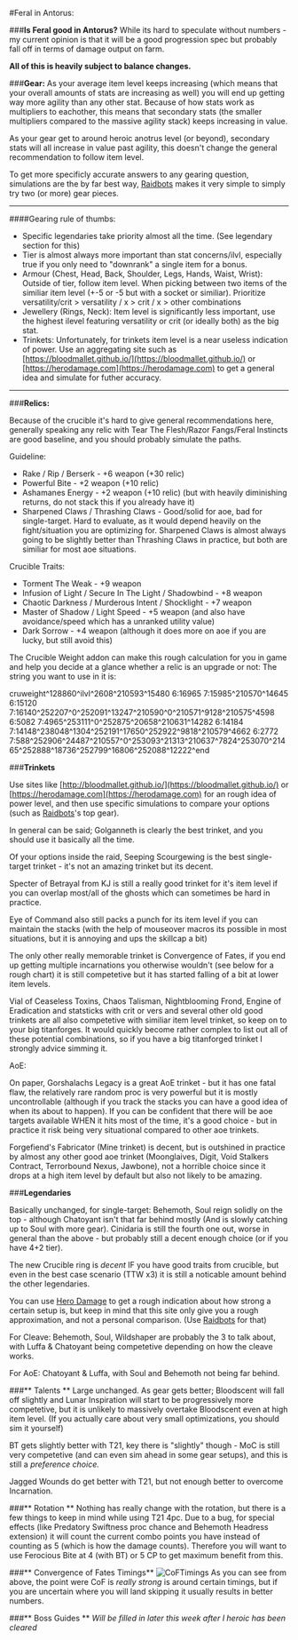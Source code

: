 #Feral in Antorus:

###**Is Feral good in Antorus?**
While its hard to speculate without numbers - my current opinion is that it will be a good progression spec but probably fall off in terms of damage output on farm. 

__All of this is heavily subject to balance changes.__

###**Gear:**
As your average item level keeps increasing (which means that your overall amounts of stats are increasing as well) you will end up getting way more agility than any other stat.
Because of how stats work as multipliers to eachother, this means that secondary stats (the smaller multipliers compared to the massive agility stack) keeps increasing in value.

As your gear get to around heroic anotrus level (or beyond), secondary stats will all increase in value past agility, this doesn't change the general recommendation to follow item level.

To get more specificly accurate answers to any gearing question, simulations are the by far best way, [Raidbots](https://raidbots.com) makes it very simple to simply try two (or more) gear pieces.

---
####Gearing rule of thumbs:

* Specific legendaries take priority almost all the time. (See legendary section for this)
* Tier is almost always more important than stat concerns/ilvl, especially true if you only need to "downrank" a single item for a bonus.
* Armour (Chest, Head, Back, Shoulder, Legs, Hands, Waist, Wrist): Outside of tier, follow item level. When picking between two items of the similiar item level (+-5 or -5 but with a socket or similiar). 
    Prioritize versatility/crit > versatility / x > crit / x > other combinations
* Jewellery (Rings, Neck): Item level is significantly less important, use the highest ilevel featuring versatility or crit (or ideally both) as the big stat.
* Trinkets: Unfortunately, for trinkets item level is a near useless indication of power. Use an aggregating site such as [https://bloodmallet.github.io/](https://bloodmallet.github.io/) or [https://herodamage.com](https://herodamage.com) to get a general idea and simulate for futher accuracy.
---

###**Relics:**

Because of the crucible it's hard to give general recommendations here, generally speaking any relic with Tear The Flesh/Razor Fangs/Feral Instincts are good baseline,
and you should probably simulate the paths.

Guideline:

* Rake / Rip / Berserk - +6 weapon (+30 relic)
* Powerful Bite - +2 weapon (+10 relic)
* Ashamanes Energy - +2 weapon (+10 relic) (but with heavily diminishing returns, do not stack this if you already have it)
* Sharpened Claws / Thrashing Claws - Good/solid for aoe, bad for single-target. Hard to evaluate, as it would depend heavily on the fight/situation you are optimizing for.
    Sharpened Claws is almost always going to be slightly better than Thrashing Claws in practice, but both are similiar for most aoe situations.

Crucible Traits:

* Torment The Weak - +9 weapon 
* Infusion of Light / Secure In The Light / Shadowbind - +8 weapon
* Chaotic Darkness / Murderous Intent / Shocklight - +7 weapon
* Master of Shadow / Light Speed - +5 weapon (and also have avoidance/speed which has a unranked utility value)
* Dark Sorrow  - +4 weapon (although it does more on aoe if you are lucky, but still avoid this)

The Crucible Weight addon can make this rough calculation for you in game and help you decide at a glance whether a relic is an upgrade or not:
The string you want to use in it is:

cruweight^128860^ilvl^2608^210593^15480 6:16965 7:15985^210570^14645 6:15120 7:16140^252207^0^252091^13247^210590^0^210571^9128^210575^4598 6:5082 7:4965^253111^0^252875^20658^210631^14282 6:14184 7:14148^238048^1304^252191^17650^252922^9818^210579^4662 6:2772 7:588^252906^24487^210557^0^253093^21313^210637^7824^253070^21465^252888^18736^252799^16806^252088^12222^end

###**Trinkets**

Use sites like [http://bloodmallet.github.io/](https://bloodmallet.github.io/) or [https://herodamage.com](https://herodamage.com) for an rough idea of power level, and then use specific simulations to compare your options (such as [Raidbots](http://raidbots.com)'s top gear).

In general can be said;
Golganneth is clearly the best trinket, and you should use it basically all the time.

Of your options inside the raid, Seeping Scourgewing is the best single-target trinket - it's not an amazing trinket but its decent.

Specter of Betrayal from KJ is still a really good trinket for it's item level if you can overlap most/all of the ghosts which can sometimes be hard in practice.

Eye of Command also still packs a punch for its item level if you can maintain the stacks (with the help of mouseover macros its possible in most situations, but it is annoying and ups the skillcap a bit)

The only other really memorable trinket is Convergence of Fates, if you end up getting multiple incarnations you otherwise wouldn't (see below for a rough chart) it is still competetive but it has started falling of a bit at lower item levels.


Vial of Ceaseless Toxins, Chaos Talisman, Nightblooming Frond, Engine of Eradication and statsticks with crit or vers and several other old good trinkets are all also competetive with similiar item level trinket, so keep on to your big titanforges.
It would quickly become rather complex to list out all of these potential combinations, so if you have a big titanforged trinket I strongly advice simming it.

AoE:

On paper, Gorshalachs Legacy is a great AoE trinket - but it has one fatal flaw, the relatively rare random proc is very powerful but it is mostly uncontrollable (although if you track the stacks you can have a good idea of when its about to happen).
If you can be confident that there will be aoe targets available WHEN it hits most of the time, it's a good choice - but in practice it risk being very situational compared to other aoe trinkets.

Forgefiend's Fabricator (Mine trinket) is decent, but is outshined in practice by almost any other good aoe trinket (Moonglaives, Digit, Void Stalkers Contract, Terrorbound Nexus, Jawbone), not a horrible choice since it drops at a high item level by default
but also not likely to be amazing.

###**Legendaries**

Basically unchanged, for single-target:
Behemoth, Soul reign solidly on the top - although Chatoyant isn't that far behind mostly (And is slowly catching up to Soul with more gear).
Cinidaria is still the fourth one out, worse in general than the above - but probably still a decent enough choice (or if you have 4+2 tier).

The new Crucible ring is _decent_ IF you have good traits from crucible, but even in the best case scenario (TTW x3) it is still a noticable amount behind the other legendaries.

You can use [Hero Damage](http://www.herodamage.com/druid/combinations/1t-t21-druid-feral) to get a rough indication about how strong a certain setup is, but keep in mind that this site only give you a rough approximation, and not a personal comparison. (Use [Raidbots](https://raidbots.com) for that)

For Cleave:
Behemoth, Soul, Wildshaper are probably the 3 to talk about, with Luffa & Chatoyant being competetive depending on how the cleave works.

For AoE:
Chatoyant & Luffa, with Soul and Behemoth not being far behind.

###** Talents **
Large unchanged.
As gear gets better; Bloodscent will fall off slightly and Lunar Inspiration will start to be progressively more competetive, but it is unlikely to massively overtake Bloodscent even at high item level. (If you actually care about very small optimizations, you should sim it yourself)

BT gets slightly better with T21, key there is "slightly" though - MoC is still very competetive (and can even sim ahead in some gear setups), and this is still a *preference choice.*

Jagged Wounds do get better with T21, but not enough better to overcome Incarnation.

###** Rotation **
Nothing has really change with the rotation, but there is a few things to keep in mind while using T21 4pc. Due to a bug, for special effects (like Predatory Swiftness proc chance and Behemoth Headress extension) it will count the current combo points you have instead of counting as 5 (which is how the damage counts). Therefore you will want to use Ferocious Bite at 4 (with BT) or 5 CP to get maximum benefit from this.

###** Convergence of Fates Timings**
![CoFTimings](../img/coftimings.png)
As you can see from above, the point were CoF is _really strong_ is around certain timings, but if you are uncertain where you will land skipping it usually results in better numbers.

###** Boss Guides **
_Will be filled in later this week after I heroic has been cleared_